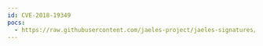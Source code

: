 ```yaml
---
id: CVE-2018-19349
pocs:
  - https://raw.githubusercontent.com/jaeles-project/jaeles-signatures/master/cves/oracle-sgd-xss-cve-2018-19439.yaml
---
```

